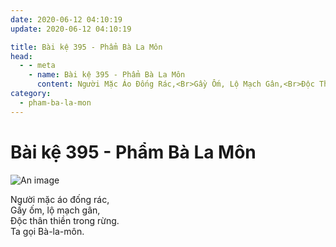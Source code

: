 ```yaml
---
date: 2020-06-12 04:10:19
update: 2020-06-12 04:10:19

title: Bài kệ 395 - Phẩm Bà La Môn
head:
  - - meta
    - name: Bài kệ 395 - Phẩm Bà La Môn
      content: Người Mặc Áo Đống Rác,<Br>Gầy Ốm, Lộ Mạch Gân,<Br>Ðộc Thân Thiền Trong Rừng.<Br>Ta Gọi Bà-La-Môn.<Br>
category:
  - pham-ba-la-mon
---
```


# Bài kệ 395 - Phẩm Bà La Môn

![An image](/img/pham-ba-la-mon/pham-ba-la-mon-395.jpg)

Người mặc áo đống rác,<br>Gầy ốm, lộ mạch gân,<br>Ðộc thân thiền trong rừng.<br>Ta gọi Bà-la-môn.<br>
